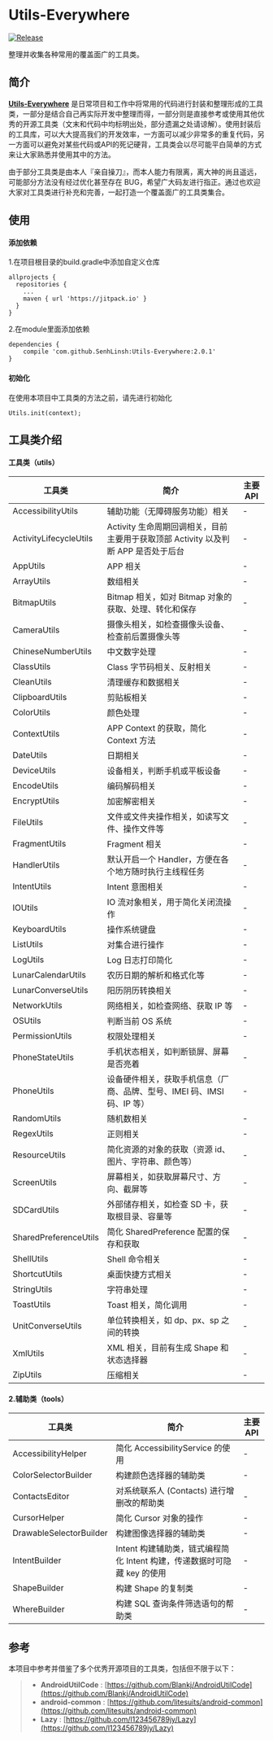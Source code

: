 # Utils-Everywhere

[![Release](https://jitpack.io/v/com.github.SenhLinsh/Utils-Everywhere.svg)](https://jitpack.io/#com.github.SenhLinsh/Utils-Everywhere)

整理并收集各种常用的覆盖面广的工具类。


## 简介

**[Utils-Everywhere](https://github.com/SenhLinsh/Utils-Everywhere)**  是日常项目和工作中将常用的代码进行封装和整理形成的工具类，一部分是结合自己再实际开发中整理而得，一部分则是直接参考或使用其他优秀的开源工具类（文末和代码中均标明出处，部分遗漏之处请谅解）。使用封装后的工具库，可以大大提高我们的开发效率，一方面可以减少非常多的重复代码，另一方面可以避免对某些代码或API的死记硬背，工具类会以尽可能平白简单的方式来让大家熟悉并使用其中的方法。

由于部分工具类是由本人『亲自操刀』，而本人能力有限离，离大神的尚且遥远，可能部分方法没有经过优化甚至存在 BUG，希望广大码友进行指正。通过也欢迎大家对工具类进行补充和完善，一起打造一个覆盖面广的工具类集合。


## 使用
#### 添加依赖
1.在项目根目录的build.gradle中添加自定义仓库

 ```
 allprojects {
   repositories {
     ...
     maven { url 'https://jitpack.io' }
   }
 }
 ```
2.在module里面添加依赖

 ```
 dependencies {
     compile 'com.github.SenhLinsh:Utils-Everywhere:2.0.1'
 }
  ```

#### 初始化
在使用本项目中工具类的方法之前，请先进行初始化

 ```
 Utils.init(context);
 ```


## 工具类介绍
#### 工具类（utils）

| 工具类 | 简介 | 主要 API |
| - | - | - |
| AccessibilityUtils | 辅助功能（无障碍服务功能）相关 | - |
| ActivityLifecycleUtils | Activity 生命周期回调相关，目前主要用于获取顶部 Activity 以及判断 APP 是否处于后台 | - |
| AppUtils | APP 相关 | - |
| ArrayUtils | 数组相关 | - |
| BitmapUtils | Bitmap 相关，如对 Bitmap 对象的获取、处理、转化和保存 | - |
| CameraUtils | 摄像头相关，如检查摄像头设备、检查前后置摄像头等 | - |
| ChineseNumberUtils | 中文数字处理 | - |
| ClassUtils | Class 字节码相关、反射相关 | - |
| CleanUtils | 清理缓存和数据相关 | - |
| ClipboardUtils | 剪贴板相关 | - |
| ColorUtils | 颜色处理 | - |
| ContextUtils | APP Context 的获取，简化 Context 方法 | - |
| DateUtils | 日期相关 | - |
| DeviceUtils | 设备相关，判断手机或平板设备 | - |
| EncodeUtils | 编码解码相关 | - |
| EncryptUtils | 加密解密相关 | - |
| FileUtils | 文件或文件夹操作相关，如读写文件、操作文件等 | - |
| FragmentUtils | Fragment 相关 | - |
| HandlerUtils | 默认开启一个 Handler，方便在各个地方随时执行主线程任务 | - |
| IntentUtils | Intent 意图相关 | - |
| IOUtils | IO 流对象相关，用于简化关闭流操作 | - |
| KeyboardUtils | 操作系统键盘 | - |
| ListUtils | 对集合进行操作 | - |
| LogUtils | Log 日志打印简化 | - |
| LunarCalendarUtils | 农历日期的解析和格式化等 | - |
| LunarConverseUtils | 阳历阴历转换相关 | - |
| NetworkUtils | 网络相关，如检查网络、获取 IP 等 | - |
| OSUtils | 判断当前 OS 系统 | - |
| PermissionUtils | 权限处理相关 | - |
| PhoneStateUtils | 手机状态相关，如判断锁屏、屏幕是否亮着 | - |
| PhoneUtils | 设备硬件相关，获取手机信息（厂商、品牌、型号、IMEI 码、IMSI 码、IP 等） | - |
| RandomUtils | 随机数相关 | - |
| RegexUtils | 正则相关 | - |
| ResourceUtils | 简化资源的对象的获取（资源 id、图片、字符串、颜色等） | - |
| ScreenUtils | 屏幕相关，如获取屏幕尺寸、方向、截屏等 | - |
| SDCardUtils | 外部储存相关，如检查 SD 卡，获取根目录、容量等 | - |
| SharedPreferenceUtils | 简化 SharedPreference 配置的保存和获取 | - |
| ShellUtils | Shell 命令相关 | - |
| ShortcutUtils | 桌面快捷方式相关 | - |
| StringUtils | 字符串处理 | - |
| ToastUtils | Toast 相关，简化调用 | - |
| UnitConverseUtils | 单位转换相关，如 dp、px、sp 之间的转换 | - |
| XmlUtils | XML 相关，目前有生成 Shape 和状态选择器 | - |
| ZipUtils | 压缩相关 | - |

#### 2.辅助类（tools）

| 工具类 | 简介 | 主要 API |
| - | - | - |
| AccessibilityHelper | 简化 AccessibilityService 的使用 | - |
| ColorSelectorBuilder | 构建颜色选择器的辅助类 | - |
| ContactsEditor | 对系统联系人 (Contacts) 进行增删改的帮助类 | - |
| CursorHelper | 简化 Cursor 对象的操作 | - |
| DrawableSelectorBuilder | 构建图像选择器的辅助类 | - |
| IntentBuilder | Intent 构建辅助类，链式编程简化 Intent 构建，传递数据时可隐藏 key 的使用 | - |
| ShapeBuilder | 构建 Shape 的复制类 | - |
| WhereBuilder | 构建 SQL 查询条件筛选语句的帮助类 | - |


## 参考
本项目中参考并借鉴了多个优秀开源项目的工具类，包括但不限于以下：

> * **AndroidUtilCode** : [https://github.com/Blankj/AndroidUtilCode](https://github.com/Blankj/AndroidUtilCode)
> * **android-common** : [https://github.com/litesuits/android-common](https://github.com/litesuits/android-common)
> * **Lazy** : [https://github.com/l123456789jy/Lazy](https://github.com/l123456789jy/Lazy)
